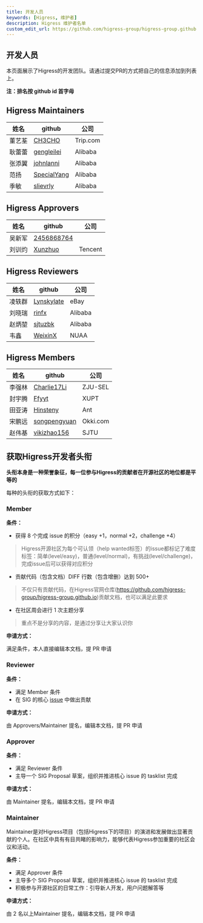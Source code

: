 ```yaml
---
title: 开发人员
keywords: [Higress, 维护者]
description: Higress 维护者名单
custom_edit_url: https://github.com/higress-group/higress-group.github.io/blob/main/i18n/zh-cn/docusaurus-plugin-content-docs/current/developers/developers_dev.md
---
```


## 开发人员

本页面展示了Higress的开发团队。请通过提交PR的方式把自己的信息添加到列表上。

**注：排名按 github id 首字母**

## Higress Maintainers

| 姓名  | github                        | 公司             |
|-----|-------------------------------| --------------- |
| 董艺荃 | [CH3CHO](https://github.com/CH3CHO) | Trip.com        |
| 耿蕾蕾 | [gengleilei](https://github.com/gengleilei) | Alibaba        |
| 张添翼 | [johnlanni](https://github.com/johnlanni) | Alibaba        |
| 范扬 | [SpecialYang](https://github.com/SpecialYang) | Alibaba        |
| 季敏 | [slievrly](https://github.com/slievrly) | Alibaba        |

## Higress Approvers
| 姓名  | github                        | 公司             |
|-----|-------------------------------| --------------- |
| 吴新军 | [2456868764](https://github.com/2456868764) |        |
| 刘训灼 | [Xunzhuo](https://github.com/Xunzhuo) | Tencent        |

## Higress Reviewers
| 姓名  | github                        | 公司             |
|-----|-------------------------------| --------------- |
| 凌轶群 | [Lynskylate](https://github.com/Lynskylate) | eBay  |
| 刘晓瑞 | [rinfx](https://github.com/rinfx) | Alibaba        |
| 赵炳堃 | [sjtuzbk](https://github.com/sjtuzbk) | Alibaba        |
| 韦鑫 | [WeixinX](https://github.com/weixinx) | NUAA   |

## Higress Members
| 姓名  | github                        | 公司             |
|-----|-------------------------------| --------------- |
| 李强林 | [Charlie17Li](https://github.com/Charlie17Li) | ZJU-SEL        |
| 封宇腾 | [Ffyyt](https://github.com/Fkbqf) | XUPT   |
| 田亚涛 | [Hinsteny](https://github.com/Hinsteny) | Ant   |
| 宋鹏远 | [songpengyuan](https://github.com/songpengyuan) | Okki.com        |
| 赵伟基 | [vikizhao156](https://github.com/vikizhao156) | SJTU   |



## 获取Higress开发者头衔

**头衔本身是一种荣誉象征，每一位参与Higress的贡献者在开源社区的地位都是平等的**

每种的头衔的获取方式如下：

### Member

**条件：**
- 获得 8 个完成 issue 的积分（easy +1，normal +2，challenge +4）

> Higress开源社区为每个可认领（help wanted标签）的issue都标记了难度标签：简单(level/easy)，普通(level/normal)，有挑战(level/challenge)，完成issue后可以获得对应积分

- 贡献代码（包含文档）DIFF 行数（包含增删）达到 500+

> 不仅只有贡献代码，在Higress官网仓库(https://github.com/higress-group/higress-group.github.io)贡献文档，也可以满足此要求

- 在社区周会进行 1 次主题分享

> 重点不是分享的内容，是通过分享让大家认识你

**申请方式：**

满足条件，本人直接编辑本文档，提 PR 申请

### Reviewer

**条件：**
- 满足 Member 条件
- 在 SIG 的核心 [issue](https://github.com/alibaba/higress/issues/547) 中做出贡献

**申请方式：**

由 Approvers/Maintainer 提名，编辑本文档，提 PR 申请


### Approver

**条件：**
- 满足 Reviewer 条件
- 主导一个 SIG Proposal 草案，组织并推进核心 issue 的 tasklist 完成

**申请方式：**

由 Maintainer 提名，编辑本文档，提 PR 申请


### Maintainer

Maintainer是对Higress项目（包括Higress下的项目）的演进和发展做出显著贡献的个人。在社区中具有有目共睹的影响力，能够代表Higress参加重要的社区会议和活动。

**条件：**
- 满足 Approver 条件
- 主导多个 SIG Proposal 草案，组织并推进核心 issue 的 tasklist 完成
- 积极参与开源社区的日常工作：引导新人开发，用户问题解答等

**申请方式：**

由 2 名以上Maintainer 提名，编辑本文档，提 PR 申请
   
